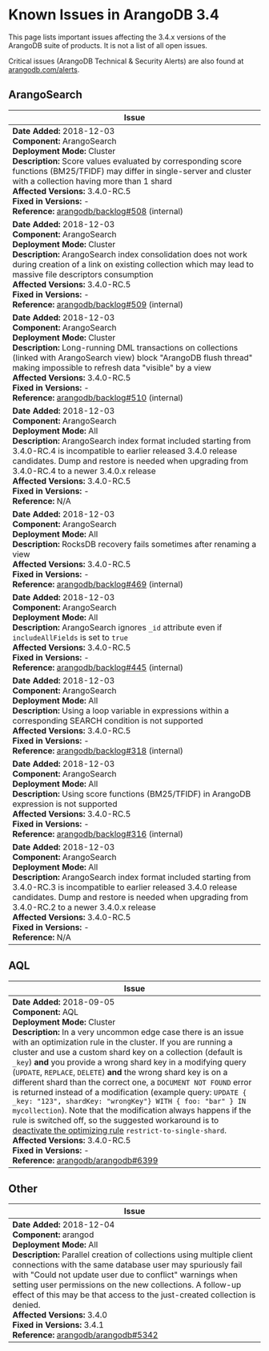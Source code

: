 Known Issues in ArangoDB 3.4
============================

This page lists important issues affecting the 3.4.x versions of the ArangoDB suite of products.
It is not a list of all open issues.

Critical issues (ArangoDB Technical & Security Alerts) are also found at [arangodb.com/alerts](https://www.arangodb.com/alerts/).

ArangoSearch
------------

| Issue      |
|------------|
| **Date Added:** 2018-12-03 <br> **Component:** ArangoSearch <br> **Deployment Mode:** Cluster <br> **Description:** Score values evaluated by corresponding score functions (BM25/TFIDF) may differ in single-server and cluster with a collection having more than 1 shard <br> **Affected Versions:** 3.4.0-RC.5 <br> **Fixed in Versions:** - <br> **Reference:** [arangodb/backlog#508](https://github.com/arangodb/backlog/issues/508) (internal) |
| **Date Added:** 2018-12-03 <br> **Component:** ArangoSearch <br> **Deployment Mode:** Cluster <br> **Description:** ArangoSearch index consolidation does not work during creation of a link on existing collection which may lead to massive file descriptors consumption <br> **Affected Versions:** 3.4.0-RC.5 <br> **Fixed in Versions:** - <br> **Reference:** [arangodb/backlog#509](https://github.com/arangodb/backlog/issues/509) (internal) |
| **Date Added:** 2018-12-03 <br> **Component:** ArangoSearch <br> **Deployment Mode:** Cluster <br> **Description:** Long-running DML transactions on collections (linked with ArangoSearch view) block "ArangoDB flush thread" making impossible to refresh data "visible" by a view <br> **Affected Versions:** 3.4.0-RC.5 <br> **Fixed in Versions:** - <br> **Reference:** [arangodb/backlog#510](https://github.com/arangodb/backlog/issues/510) (internal) |
| **Date Added:** 2018-12-03 <br> **Component:** ArangoSearch <br> **Deployment Mode:** All <br> **Description:** ArangoSearch index format included starting from 3.4.0-RC.4 is incompatible to earlier released 3.4.0 release candidates. Dump and restore is needed when upgrading from 3.4.0-RC.4 to a newer 3.4.0.x release <br> **Affected Versions:** 3.4.0-RC.5 <br> **Fixed in Versions:** - <br> **Reference:** N/A |
| **Date Added:** 2018-12-03 <br> **Component:** ArangoSearch <br> **Deployment Mode:** All <br> **Description:** RocksDB recovery fails sometimes after renaming a view <br> **Affected Versions:** 3.4.0-RC.5 <br> **Fixed in Versions:** - <br> **Reference:** [arangodb/backlog#469](https://github.com/arangodb/backlog/issues/469) (internal) |
| **Date Added:** 2018-12-03 <br> **Component:** ArangoSearch <br> **Deployment Mode:** All <br> **Description:** ArangoSearch ignores `_id` attribute even if `includeAllFields` is set to `true`  <br> **Affected Versions:** 3.4.0-RC.5 <br> **Fixed in Versions:** - <br> **Reference:** [arangodb/backlog#445](https://github.com/arangodb/backlog/issues/445) (internal) |
| **Date Added:** 2018-12-03 <br> **Component:** ArangoSearch <br> **Deployment Mode:** All <br> **Description:** Using a loop variable in expressions within a corresponding SEARCH condition is not supported <br> **Affected Versions:** 3.4.0-RC.5 <br> **Fixed in Versions:** - <br> **Reference:** [arangodb/backlog#318](https://github.com/arangodb/backlog/issues/318) (internal) |
| **Date Added:** 2018-12-03 <br> **Component:** ArangoSearch <br> **Deployment Mode:** All <br> **Description:** Using score functions (BM25/TFIDF) in ArangoDB expression is not supported <br> **Affected Versions:** 3.4.0-RC.5 <br> **Fixed in Versions:** - <br> **Reference:** [arangodb/backlog#316](https://github.com/arangodb/backlog/issues/316) (internal) |
| **Date Added:** 2018-12-03 <br> **Component:** ArangoSearch <br> **Deployment Mode:** All <br> **Description:** ArangoSearch index format included starting from 3.4.0-RC.3 is incompatible to earlier released 3.4.0 release candidates. Dump and restore is needed when upgrading from 3.4.0-RC.2 to a newer 3.4.0.x release <br> **Affected Versions:** 3.4.0-RC.5 <br> **Fixed in Versions:** - <br> **Reference:** N/A |


AQL
---

| Issue      |
|------------|
| **Date Added:** 2018-09-05 <br> **Component:** AQL <br> **Deployment Mode:** Cluster <br> **Description:** In a very uncommon edge case there is an issue with an optimization rule in the cluster. If you are running a cluster and use a custom shard key on a collection (default is `_key`) **and** you provide a wrong shard key in a modifying query (`UPDATE`, `REPLACE`, `DELETE`) **and** the wrong shard key is on a different shard than the correct one, a `DOCUMENT NOT FOUND` error is returned instead of a modification (example query: `UPDATE { _key: "123", shardKey: "wrongKey"} WITH { foo: "bar" } IN mycollection`). Note that the modification always happens if the rule is switched off, so the suggested  workaround is to [deactivate the optimizing rule](../../AQL/ExecutionAndPerformance/Optimizer.html#turning-specific-optimizer-rules-off) `restrict-to-single-shard`. <br> **Affected Versions:** 3.4.0-RC.5 <br> **Fixed in Versions:** - <br> **Reference:** [arangodb/arangodb#6399](https://github.com/arangodb/arangodb/issues/6399) |


Other
-----

| Issue      |
|------------|
| **Date Added:** 2018-12-04 <br> **Component:** arangod <br> **Deployment Mode:** All <br> **Description:** Parallel creation of collections using multiple client connections with the same database user may spuriously fail with "Could not update user due to conflict" warnings when setting user permissions on the new collections. A follow-up effect of this may be that access to the just-created collection is denied. <br> **Affected Versions:** 3.4.0 <br> **Fixed in Versions:** 3.4.1 <br> **Reference:** [arangodb/arangodb#5342](https://github.com/arangodb/arangodb/issues/5342)  |

